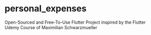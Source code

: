 # personal_expenses

Open-Sourced and Free-To-Use Flutter Project inspired by the Flutter Udemy Course of Maximilian Schwarzmueller
